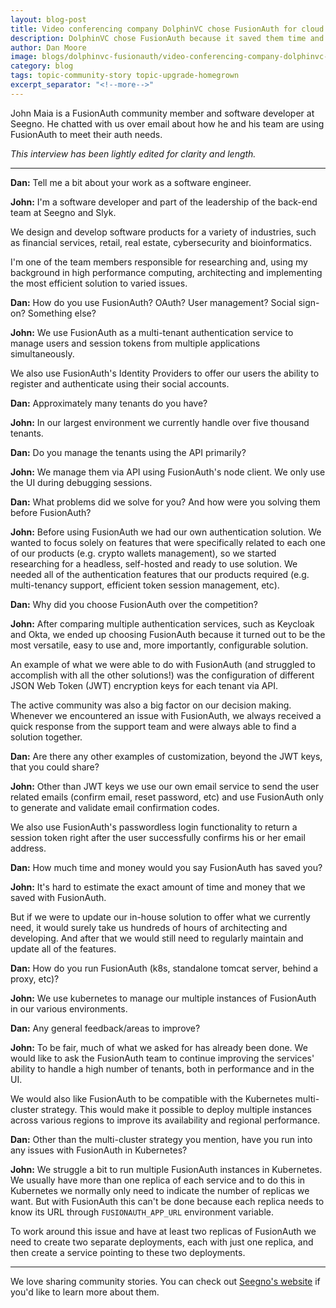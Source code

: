 ```yaml
---
layout: blog-post
title: Video conferencing company DolphinVC chose FusionAuth for cloud independence
description: DolphinVC chose FusionAuth because it saved them time and they could run it wherever they wanted. They didn't want to be restricted to a single cloud provider.
author: Dan Moore
image: blogs/dolphinvc-fusionauth/video-conferencing-company-dolphinvc-chose-fusionauth-for-cloud-independence-header-image.png
category: blog
tags: topic-community-story topic-upgrade-homegrown
excerpt_separator: "<!--more-->"
---
```


John Maia is a FusionAuth community member and software developer at Seegno. He chatted with us over email about how he and his team are using FusionAuth to meet their auth needs. 

<!--more-->

*This interview has been lightly edited for clarity and length.*

-------

**Dan:** Tell me a bit about your work as a software engineer.

**John:** I'm a software developer and part of the leadership of the back-end team at Seegno and Slyk. 

We design and develop software products for a variety of industries, such as financial services, retail, real estate, cybersecurity and bioinformatics. 

I'm one of the team members responsible for researching and, using my background in high performance computing, architecting and implementing the most efficient solution to varied issues.

**Dan:** How do you use FusionAuth? OAuth? User management? Social sign-on? Something else?
        
**John:** We use FusionAuth as a multi-tenant authentication service to manage users and session tokens from multiple applications simultaneously. 

We also use FusionAuth's Identity Providers to offer our users the ability to register and authenticate using their social accounts.

**Dan:** Approximately many tenants do you have? 

**John:** In our largest environment we currently handle over five thousand tenants. 

**Dan:** Do you manage the tenants using the API primarily?

**John:** We manage them via API using FusionAuth's node client. We only use the UI during debugging sessions.

**Dan:** What problems did we solve for you? And how were you solving them before FusionAuth?

**John:** Before using FusionAuth we had our own authentication solution. We wanted to focus solely on features that were specifically related to each one of our products (e.g. crypto wallets management), so we started researching for a headless, self-hosted and ready to use solution. We needed all of the authentication features that our products required (e.g. multi-tenancy support, efficient token session management, etc).

**Dan:** Why did you choose FusionAuth over the competition?

**John:** After comparing multiple authentication services, such as Keycloak and Okta, we ended up choosing FusionAuth because it turned out to be the most versatile, easy to use and, more importantly, configurable solution. 

An example of what we were able to do with FusionAuth (and struggled to accomplish with all the other solutions!) was the configuration of different JSON Web Token (JWT) encryption keys for each tenant via API.

The active community was also a big factor on our decision making. Whenever we encountered an issue with FusionAuth, we always received a quick response from the support team and were always able to find a solution together.

**Dan:** Are there any other examples of customization, beyond the JWT keys, that you could share?

**John:** Other than JWT keys we use our own email service to send the user related emails (confirm email, reset password, etc) and use FusionAuth only to generate and validate email confirmation codes. 

We also use FusionAuth's passwordless login functionality to return a session token right after the user successfully confirms his or her email address.

**Dan:** How much time and money would you say FusionAuth has saved you?

**John:** It's hard to estimate the exact amount of time and money that we saved with FusionAuth. 

But if we were to update our in-house solution to offer what we currently need, it would surely take us hundreds of hours of architecting and developing. And after that we would still need to regularly maintain and update all of the features.

**Dan:** How do you run FusionAuth (k8s, standalone tomcat server, behind a proxy, etc)?
        
**John:** We use kubernetes to manage our multiple instances of FusionAuth in our various environments.

**Dan:** Any general feedback/areas to improve?

**John:** To be fair, much of what we asked for has already been done. We would like to ask the FusionAuth team to continue improving the services' ability to handle a high number of tenants, both in performance and in the UI.

We would also like FusionAuth to be compatible with the Kubernetes multi-cluster strategy. This would make it possible to deploy multiple instances across various regions to improve its availability and regional performance.

**Dan:** Other than the multi-cluster strategy you mention, have you run into any issues with FusionAuth in Kubernetes?

**John:** We struggle a bit to run multiple FusionAuth instances in Kubernetes. We usually have more than one replica of each service and to do this in Kubernetes we normally only need to indicate the number of replicas we want. But with FusionAuth this can't be done because each replica needs to know its URL through `FUSIONAUTH_APP_URL` environment variable. 

To work around this issue and have at least two replicas of FusionAuth we need to create two separate deployments, each with just one replica, and then create a service pointing to these two deployments.

-------

We love sharing community stories. You can check out [Seegno's website](https://seegno.com/) if you'd like to learn more about them.

